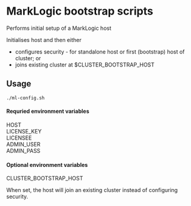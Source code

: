 # MarkLogic bootstrap scripts

Performs initial setup of a MarkLogic host

Initialises host and then either
- configures security - for standalone host or first (bootstrap) host of cluster; or
- joins existing cluster at $CLUSTER_BOOTSTRAP_HOST

## Usage

`./ml-config.sh`

#### Requried environment variables
HOST  
LICENSE_KEY  
LICENSEE  
ADMIN_USER  
ADMIN_PASS  

#### Optional environment variables
CLUSTER_BOOTSTRAP_HOST

When set, the host will join an existing cluster instead of configuring security.
